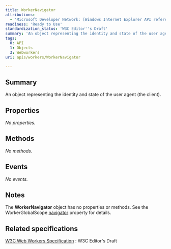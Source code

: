 ```yaml
---
title: WorkerNavigator
attributions:
  - 'Microsoft Developer Network: [Windows Internet Explorer API reference Article](http://msdn.microsoft.com/en-us/library/ie/hh828809%28v=vs.85%29.aspx)'
readiness: 'Ready to Use'
standardization_status: 'W3C Editor''s Draft'
summary: 'An object representing the identity and state of the user agent (the client).'
tags:
  0: API
  1: Objects
  3: Webworkers
uri: apis/workers/WorkerNavigator

---
```

## Summary

An object representing the identity and state of the user agent (the client).

## Properties

*No properties.*

## Methods

*No methods.*

## Events

*No events.*

## Notes

The **WorkerNavigator** object has no properties or methods. See the WorkerGlobalScope [navigator](/apis/workers/WorkerGlobalScope/navigator) property for details.

## Related specifications

[W3C Web Workers Specification](http://dev.w3.org/html5/workers)
:   W3C Editor's Draft
